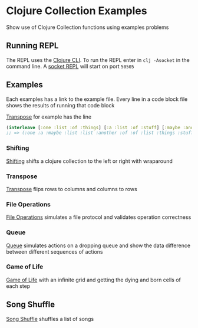 # Clojure Collection Examples

Show use of Clojure Collection functions using examples problems

## Running REPL
The REPL uses the [Clojure CLI](https://clojure.org/guides/deps_and_cli). To run the REPL enter in `clj -Asocket` in the command line. A [socket REPL](https://clojure.org/reference/repl_and_main#_launching_a_socket_server) will start on port `50505`

## Examples
Each examples has a link to the example file. Every line in a code block file shows the results of running that code block

[Transpose](./src/collection/demo/transpose.clj) for example has the line
```clojure
(interleave [:one :list :of :things] [:a :list :of :stuff] [:maybe :another :list :perhaps])
;; => (:one :a :maybe :list :list :another :of :of :list :things :stuff :perhaps)
```   

### Shifting
[Shifting](./src/collection/demo/shift.clj) shifts a clojure collection to the left or right with wraparound 

### Transpose
[Transpose](./src/collection/demo/transpose.clj) flips rows to columns and columns to rows

### File Operations
[File Operations](./src/collection/demo/file_operations.clj) simulates a file protocol and validates operation correctness

### Queue
[Queue](./src/collection/demo/queue_diffs.clj) simulates actions on a dropping queue and show the data difference between different sequences of actions

### Game of Life
[Game of Life](./src/collection/demo/shift.clj) with an infinite grid and getting the dying and born cells of each step

## Song Shuffle
[Song Shuffle](./src/collection/demo/song_shuffle.clj) shuffles a list of songs